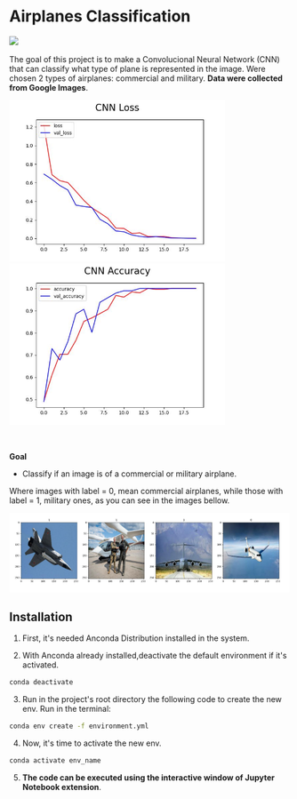 # Airplanes Classification

<img src='https://static.vecteezy.com/system/resources/previews/006/420/445/original/drawing-of-a-passenger-plane-with-unmounted-landing-gear-the-concept-of-aerial-aviation-vector.jpg'>

The goal of this project is to make a Convolucional Neural Network (CNN) that can classify what type of plane is represented in the image. Were chosen 2 types of airplanes: commercial and military. **Data were collected from Google Images**. 

<img width=388 src='reports/figures/model-loss.jpg'><img width=388 src='reports/figures/model-accuracy.jpg'>

<br>

**Goal**
- Classify if an image is of a commercial or military airplane.

Where images with label = 0, mean commercial airplanes, while those with label = 1, military ones, as you can see in the images bellow.

<img src='reports/figures/planes-label.png'>


## Installation
1. First, it's needed Anconda Distribution installed in the system.

2. With Anconda already installed,deactivate the default environment if it's activated.
```bash
conda deactivate
```

3. Run in the project's root directory the following code to create the new env. Run in the terminal:
```bash
conda env create -f environment.yml
```

4. Now, it's time to activate the new env.
```bash
conda activate env_name
```
5. **The code can be executed using the interactive window of Jupyter Notebook extension**.
